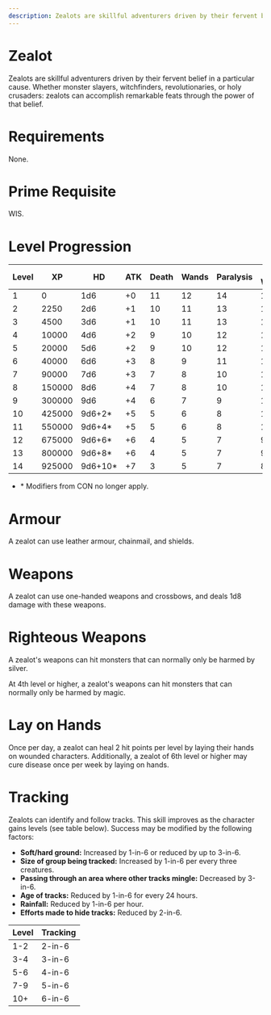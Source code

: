 ```yaml
---
description: Zealots are skillful adventurers driven by their fervent belief in a particular cause. Whether monster slayers, witchfinders, revolutionaries, or holy crusaders: zealots can accomplish remarkable feats through the power of that belief.
---
```


# Zealot

Zealots are skillful adventurers driven by their fervent belief in a particular cause. Whether monster slayers, witchfinders, revolutionaries, or holy crusaders: zealots can accomplish remarkable feats through the power of that belief.

# Requirements
None.

# Prime Requisite
WIS.

# Level Progression
|Level|XP|HD|ATK|Death|Wands|Paralysis|Breath Weapon|Spells|
|---|---|---|---|---|---|---|---|---|
|1|0      |1d6|+0|11|12|14|16|15|
|2|2250   |2d6|+1|10|11|13|15|14|
|3|4500   |3d6|+1|10|11|13|15|14|
|4|10000  |4d6|+2|9|10|12|14|13|
|5|20000  |5d6|+2|9|10|12|14|13|
|6|40000  |6d6|+3|8|9|11|13|12|
|7|90000  |7d6|+3|7|8|10|12|11|
|8|150000 |8d6|+4|7|8|10|12|11|
|9|300000 |9d6|+4|6|7|9|11|10|
|10|425000|9d6+2*|+5|5|6|8|10|9|
|11|550000|9d6+4*|+5|5|6|8|10|9|
|12|675000|9d6+6*|+6|4|5|7|9|8|
|13|800000|9d6+8*|+6|4|5|7|9|8|
|14|925000|9d6+10*|+7|3|5|7|8|7|

- \* Modifiers from CON no longer apply. 

# Armour
A zealot can use leather armour, chainmail, and shields.

# Weapons
A zealot can use one-handed weapons and crossbows, and deals 1d8 damage with these weapons.

# Righteous Weapons
A zealot's weapons can hit monsters that can normally only be harmed by silver.

At 4th level or higher, a zealot's weapons can hit monsters that can normally only be harmed by magic.

# Lay on Hands
Once per day, a zealot can heal 2 hit points per level by laying their hands on wounded characters. Additionally, a zealot of 6th level or higher may cure disease once per week by laying on hands.

# Tracking
Zealots can identify and follow tracks. This skill improves as the character gains levels (see table below). Success may be modified by the following factors:

- **Soft/hard ground:** Increased by 1-in-6 or reduced by up to 3-in-6.
- **Size of group being tracked:** Increased by 1-in-6 per every three creatures.
- **Passing through an area where other tracks mingle:** Decreased by 3-in-6.
- **Age of tracks:** Reduced by 1-in-6 for every 24 hours.
- **Rainfall:** Reduced by 1-in-6 per hour.
- **Efforts made to hide tracks:** Reduced by 2-in-6.

| Level | Tracking |
| - | - |
| 1-2 | 2-in-6 |
| 3-4 | 3-in-6 |
| 5-6 | 4-in-6 |
| 7-9 | 5-in-6 |
| 10+ | 6-in-6 | 
